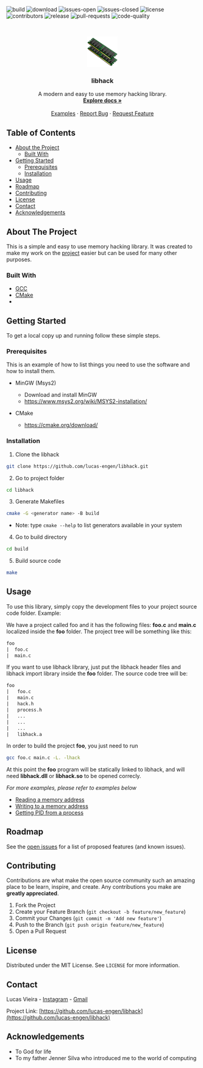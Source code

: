 <!--
*** Thanks for checking out this README Template. If you have a suggestion that would
*** make this better, please fork the libhack and create a pull request or simply open
*** an issue with the tag "enhancement".
*** Thanks again! Now go create something AMAZING! :D
***
***
***
*** To avoid retyping too much info. Do a search and replace for the following:
*** lucas-engen, libhack, __lucas.vmx, lucas.engen.cc@gmail.com
-->





<!-- PROJECT SHIELDS -->
<!--
*** I'm using markdown "reference style" links for readability.
*** Reference links are enclosed in brackets [ ] instead of parentheses ( ).
*** See the bottom of this document for the declaration of the reference variables
*** for contributors-url, forks-url, etc. This is an optional, concise syntax you may use.
*** https://www.markdownguide.org/basic-syntax/#reference-style-links
-->

<!-- MARKDOWN LINKS & IMAGES -->
<!-- https://www.markdownguide.org/basic-syntax/#reference-style-links -->
[total-downloads-url]: https://img.shields.io/github/downloads/lucas-engen/libhack/total?color=e0e0e0&style=plastic
[build-status-url]: https://img.shields.io/github/workflow/status/lucas-engen/libhack/Build?style=plastic
[issues-open-url]: https://img.shields.io/github/issues/lucas-engen/libhack?color=ff007f&style=plastic
[license-url]: https://img.shields.io/github/license/lucas-engen/libhack?style=plastic&color=ccff99
[contributors-url]: https://img.shields.io/github/contributors/lucas-engen/libhack?color=b266ff&style=plastic
[release-url]: https://img.shields.io/github/v/release/lucas-engen/libhack?color=ff9933&style=plastic
[pull-requests-url]: https://img.shields.io/github/issues-pr/lucas-engen/libhack?color=0000ff
[code-quality-url]: https://img.shields.io/codefactor/grade/github/lucas-engen/libhack?color=00ffff&style=plastic
[issues-closed-url]: https://img.shields.io/github/issues-closed-raw/lucas-engen/libhack?color=ffFF66&style=plastic

![build][build-status-url]
![download][total-downloads-url]
![issues-open][issues-open-url]
![issues-closed][issues-closed-url]
![license][license-url]
![contributors][contributors-url]
![release][release-url]
![pull-requests][pull-requests-url]
![code-quality][code-quality-url]

<!-- PROJECT LOGO -->
<br />
<p align="center">
  <a href="https://github.com/lucas-engen/libhack">
    <img src="images/ram-icon-23.jpg" alt="Logo" width="80" height="80">
  </a>

  <h3 align="center">libhack</h3>

  <p align="center">
    A modern and easy to use memory hacking library.
    <br />
    <a href="https://github.com/lucas-engen/libhack"><strong>Explore docs »</strong></a>
    <br />
    <br />
    <a href="src/examples">Examples</a>
    ·
    <a href="https://github.com/lucas-engen/libhack/issues">Report Bug</a>
    ·
    <a href="https://github.com/lucas-engen/libhack/issues">Request Feature</a>
  </p>
</p>



<!-- TABLE OF CONTENTS -->
## Table of Contents

* [About the Project](#about-the-project)
  * [Built With](#built-with)
* [Getting Started](#getting-started)
  * [Prerequisites](#prerequisites)
  * [Installation](#installation)
* [Usage](#usage)
* [Roadmap](#roadmap)
* [Contributing](#contributing)
* [License](#license)
* [Contact](#contact)
* [Acknowledgements](#acknowledgements)



<!-- ABOUT THE PROJECT -->
## About The Project

This is a simple and easy to use memory hacking library. It was created to make my work on the [project](https://github.com/lucas-engen/Warzone-2100-Hack) easier  but can be used for many other purposes.


### Built With

* [GCC]()
* [CMake]()
* []()



<!-- GETTING STARTED -->
## Getting Started

To get a local copy up and running follow these simple steps.

### Prerequisites

This is an example of how to list things you need to use the software and how to install them.

* MinGW (Msys2)
  - Download and install MinGW
  - https://www.msys2.org/wiki/MSYS2-installation/

* CMake
  - https://cmake.org/download/

### Installation
 
1. Clone the libhack
```sh
git clone https://github.com/lucas-engen/libhack.git
```

2. Go to project folder
```sh
cd libhack
```

3. Generate Makefiles
```sh
cmake -G <generator name> -B build
```
* Note: type `cmake --help` to list generators available in your system

4. Go to build directory
```sh
cd build
```

5. Build source code
```sh
make
```

<!-- USAGE EXAMPLES -->
## Usage

To use this library, simply copy the development files to your project source code folder. Example:

We have a project called foo and it has the following files: **foo.c** and **main.c** localized inside the **foo** folder. The project tree will be something like this:

```
foo
|  foo.c
|  main.c
```

If you want to use libhack library, just put the libhack header files and libhack import library inside the **foo** folder. The source code tree will be:

```
foo
|   foo.c
|   main.c
|   hack.h
|   process.h
|   ...
|   ...
|   ...
|   libhack.a
```

In order to build the project **foo**, you just need to run
```sh
gcc foo.c main.c -L. -lhack
```

At this point the **foo** program will be statically linked to libhack, and will need **libhack.dll** or **libhack.so** to be opened
correcly.

_For more examples, please refer to examples below_

- [Reading a memory address](src/examples/read_addr.c)
- [Writing to a memory address](src/examples/write_addr.c)
- [Getting PID from a process](src/examples/pid.c)

<!-- ROADMAP -->
## Roadmap

See the [open issues](https://github.com/lucas-engen/libhack/issues) for a list of proposed features (and known issues).



<!-- CONTRIBUTING -->
## Contributing

Contributions are what make the open source community such an amazing place to be learn, inspire, and create. Any contributions you make are **greatly appreciated**.

1. Fork the Project
2. Create your Feature Branch (`git checkout -b feature/new_feature`)
3. Commit your Changes (`git commit -m 'Add new feature'`)
4. Push to the Branch (`git push origin feature/new_feature`)
5. Open a Pull Request


<!-- LICENSE -->
## License

Distributed under the MIT License. See `LICENSE` for more information.



<!-- CONTACT -->
## Contact

Lucas Vieira - [Instagram](https://www.instagram.com/__lucas.vmx) - [Gmail](mailto:lucas.engen.cc@gmail.com?subject=Sobre%20a%20libhack)

Project Link: [https://github.com/lucas-engen/libhack](https://github.com/lucas-engen/libhack)



<!-- ACKNOWLEDGEMENTS -->
## Acknowledgements

* To God for life
* To my father Jenner Silva who introduced me to the world of computing
